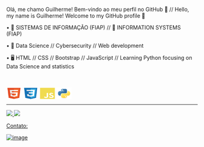 Olá, me chamo Guilherme! 
Bem-vindo ao meu perfil no GitHub 👋 //
Hello, my name is Guilherme!
Welcome to my GitHub profile 👋

• 🔭 SISTEMAS DE INFORMAÇÃO (FIAP) // 🔭 INFORMATION SYSTEMS (FIAP)

• 🌱 Data Science // Cybersecurity // Web development

• 🖥️ HTML // CSS // Bootstrap // JavaScript // Learning Python focusing on Data Science and statistics

<br> 

<div style="display: inline_block"><br>
  <img align="center" alt="Gui-HTML" height="30" width="40" src="https://raw.githubusercontent.com/devicons/devicon/master/icons/html5/html5-original.svg">
  <img align="center" alt="Gui-CSS" height="30" width="40" src="https://raw.githubusercontent.com/devicons/devicon/master/icons/css3/css3-original.svg">
  <img align="center" alt="Gui-Js" height="30" width="40" src="https://raw.githubusercontent.com/devicons/devicon/master/icons/javascript/javascript-plain.svg">
  <img align="center" alt="Gui-Python" height="30" width="40" src="https://raw.githubusercontent.com/devicons/devicon/master/icons/python/python-original.svg">
</div>
    
<hr>

<div style="display: flex; align-items: center;">
  <a href="https://github.com/guiKD"/>
  <img src="https://github-readme-stats.vercel.app/api/top-langs/?username=guiKD&layout=compact&langs_count=7&theme=radical" width="400"/> 
  <img src="https://64.media.tumblr.com/14f536e4a7add6953f2f7ea0d8a91fda/tumblr_n33lndFgJp1rnkzyto1_500.gifv" width="440"/>
</div>

Contato:

<div align="center> 
  
[![image](https://img.shields.io/badge/Gmail-D14836?style=for-the-badge&logo=gmail&logoColor=white)]()
